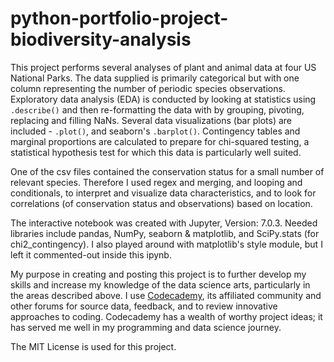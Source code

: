 # python-portfolio-project-biodiversity-analysis

This project performs several analyses of plant and animal data at four US National Parks. The data supplied is primarily categorical but with one column representing the number of periodic species observations. Exploratory data analysis (EDA) is conducted by looking at statistics using `.describe()` and then re-formatting the data with by grouping, pivoting, replacing and filling NaNs. Several data visualizations (bar plots) are included - `.plot()`, and seaborn's `.barplot()`. 
Contingency tables and marginal proportions are calculated to prepare for chi-squared testing, a statistical hypothesis test for which this data is particularly well suited.

One of the csv files contained the conservation status for a small number of relevant species. Therefore I used regex and merging, and looping and conditionals, to interpret and visualize data characteristics, and to look for correlations (of conservation status and observations) based on location.

The interactive notebook was created with Jupyter, Version: 7.0.3. Needed libraries include pandas, NumPy, seaborn & matplotlib, and SciPy.stats (for chi2_contingency). I also played around with matplotlib's style module, but I left it commented-out inside this ipynb.  

My purpose in creating and posting this project is to further develop my skills and increase my knowledge of the data science arts, particularly in the areas described above. I use 
[Codecademy](https://www.codecademy.com/catalog/language/python), its affiliated community and other forums for source data, feedback, and to review innovative approaches to coding. Codecademy has a wealth of worthy project ideas; it has served me well in my programming and data science journey.

The MIT License is used for this project.